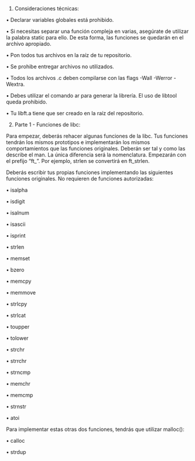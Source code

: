 1. Consideraciones técnicas:

• Declarar variables globales está prohibido.

• Si necesitas separar una función compleja en varias, asegúrate de utilizar la palabra
static para ello. De esta forma, las funciones se quedarán en el archivo apropiado.

• Pon todos tus archivos en la raíz de tu repositorio.

• Se prohibe entregar archivos no utilizados.

• Todos los archivos .c deben compilarse con las flags -Wall -Werror -Wextra.

• Debes utilizar el comando ar para generar la librería. El uso de libtool queda
prohibido.

• Tu libft.a tiene que ser creado en la raíz del repositorio.


2. Parte 1 - Funciones de libc:

Para empezar, deberás rehacer algunas funciones de la libc. Tus funciones tendrán los
mismos prototipos e implementarán los mismos comportamientos que las funciones originales. Deberán ser tal y como las describe el man. La única diferencia será la nomenclatura.
Empezarán con el prefijo “ft_”. Por ejemplo, strlen se convertirá en ft_strlen.

Deberás escribir tus propias funciones implementando las siguientes funciones originales. No requieren de funciones autorizadas:

• isalpha

• isdigit

• isalnum

• isascii

• isprint

• strlen

• memset

• bzero

• memcpy

• memmove

• strlcpy

• strlcat

• toupper

• tolower

• strchr

• strrchr

• strncmp

• memchr

• memcmp

• strnstr

• atoi

Para implementar estas otras dos funciones, tendrás que utilizar malloc():

• calloc

• strdup

